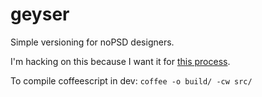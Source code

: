 geyser
======

Simple versioning for noPSD designers.

I'm hacking on this because I want it for [this process](http://blog.fredstevenssmith.com/2012/11/21/lean-design/).

To compile coffeescript in dev: `coffee -o build/ -cw src/`